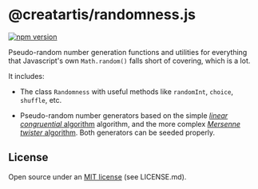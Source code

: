 ﻿@creatartis/randomness.js
=========================

[![npm version](https://badge.fury.io/js/%40creatartis%2Frandomness.svg)](https://badge.fury.io/js/%40creatartis%2Frandomness)

Pseudo-random number generation functions and utilities for everything that 
Javascript's own `Math.random()` falls short of covering, which is a lot. 

It includes:

+ The class `Randomness` with useful methods like `randomInt`, `choice`, 
`shuffle`, etc.

+ Pseudo-random number generators based on the simple 
[_linear congruential_ algorithm](http://en.wikipedia.org/wiki/Linear_congruential_generator) 
algorithm, and the more complex
[_Mersenne twister_ algorithm](http://en.wikipedia.org/wiki/Mersenne_twister#Pseudocode).
Both generators can be seeded properly. 

## License

Open source under an [MIT license](LICENSE.md) (see LICENSE.md).